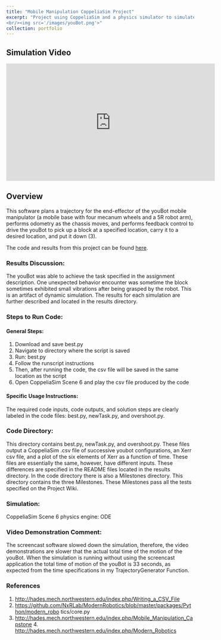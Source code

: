 ```yaml
---
title: "Mobile Manipulation CoppeliaSim Project"
excerpt: "Project using CoppeliaSim and a physics simulator to simulate the interaction of a youBot picking up a block
<br/><img src='/images/youBot.png'>"
collection: portfolio
---
```


## Simulation Video 
<iframe width="560" height="315" src="https://www.youtube.com/embed/TPil2lzcCqE" frameborder="0" allowfullscreen></iframe>


## Overview
This software plans a trajectory for the end-effector of the youBot mobile manipulator (a mobile
base with four mecanum wheels and a 5R robot arm), performs odometry as the chassis moves,
and performs feedback control to drive the youBot to pick up a block at a specified location,
carry it to a desired location, and put it down (3).

The code and results from this project can be found [here](https://github.com/gabwink/RoboticManipulation/tree/main).

### Results Discussion:
The youBot was able to achieve the task specified in the assignment description. One unexpected behavior encounter was sometime the block sometimes exhibited small vibrations after being grasped by the robot. This is an artifact of dynamic simulation. The results for each simulation are further described and located in the results directory.

### Steps to Run Code:

#### General Steps:
1. Download and save best.py
2. Navigate to directory where the script is saved
3. Run: best.py
4. Follow the runscript instructions
5. Then, after running the code, the csv file will be saved in the same location as the script
6. Open CoppeliaSim Scene 6 and play the csv file produced by the code


#### Specific Usage Instructions:
The required code inputs, code outputs, and solution steps are clearly labeled in the code
files: best.py, newTask.py, and overshoot.py.

### Code Directory:
This directory contains best.py, newTask.py, and overshoot.py. These files output a CoppeliaSim .csv file of successive youbot configurations, an Xerr csv file, and a plot of the six elements of Xerr as a function of time. These files are essentially the same, however, have different inputs. These differences are specified in the README files located in the results directory.
In the code directory there is also a Milestones directory. This directory contains the three Milestones. These Milestones pass all the tests specified on the Project Wiki.

### Simulation:
CoppeliaSim Scene 6
physics engine: ODE

### Video Demonstration Comment:
The screencast software slowed down the simulation, therefore, the video demonstrations are slower that the actual total time of the motion of the youBot. When the simulation is running without using the screencast application the total time of motion of the youBot is 33 seconds, as expected from the time specifications in my TrajectoryGenerator Function.

### References
1. http://hades.mech.northwestern.edu/index.php/Writing_a_CSV_File
2. https://github.com/NxRLab/ModernRobotics/blob/master/packages/Python/modern_robo
tics/core.py
1. http://hades.mech.northwestern.edu/index.php/Mobile_Manipulation_Capstone 4. http://hades.mech.northwestern.edu/index.php/Modern_Robotics

